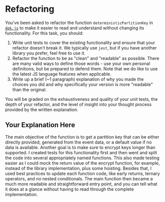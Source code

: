 # Refactoring

You've been asked to refactor the function `deterministicPartitionKey` in [`dpk.js`](dpk.js) to make it easier to read and understand without changing its functionality. For this task, you should:

1. Write unit tests to cover the existing functionality and ensure that your refactor doesn't break it. We typically use `jest`, but if you have another library you prefer, feel free to use it.
2. Refactor the function to be as "clean" and "readable" as possible. There are many valid ways to define those words - use your own personal definitions, but be prepared to defend them. Note that we do like to use the latest JS language features when applicable.
3. Write up a brief (~1 paragraph) explanation of why you made the choices you did and why specifically your version is more "readable" than the original.

You will be graded on the exhaustiveness and quality of your unit tests, the depth of your refactor, and the level of insight into your thought process provided by the written explanation.

## Your Explanation Here

The main objective of the function is to get a partition key that can be either directly provided, generated from the event data, or a default value if no data is available. Another goal is to make sure to encrypt keys longer than supported. I created tests for this functionality first and then went and split the code into several appropriately named functions. This also made testing easier as I could mock the return value of the encrypt function, for example, instead of the library implementation, plus some hoisting. Besides that, I used best practices to update each function code, like early returns, ternary operators, and no nested conditionals. The main function then became a much more readable and straightforward entry point, and you can tell what it does at a glance without having to read through the complete implementation.